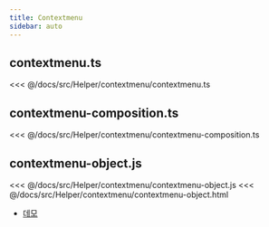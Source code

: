 ```yaml
---
title: Contextmenu
sidebar: auto
---
```


## contextmenu.ts
<<< @/docs/src/Helper/contextmenu/contextmenu.ts

## contextmenu-composition.ts
<<< @/docs/src/Helper/contextmenu/contextmenu-composition.ts

## contextmenu-object.js
<<< @/docs/src/Helper/contextmenu/contextmenu-object.js
<<< @/docs/src/Helper/contextmenu/contextmenu-object.html

- [데모](https://chodragon9.github.io/one-piece/docs/src/Helper/contextmenu/contextmenu-object.html)
